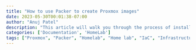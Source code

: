 ```yaml
---
title: "How to use Packer to create Proxmox images"
date: 2023-05-30T00:01:38-07:00
author: "Anuj Patel"
description: "This article will walk you through the process of installing an setting up Packer to create Proxmox images using Cloud-Init"
categories: ['Documentation', 'HomeLab']
tags: ["Proxmox", "Packer", "Homelab", "Home lab", "IaC", "Infrastructure as Code", "DevOps"]
---
```


